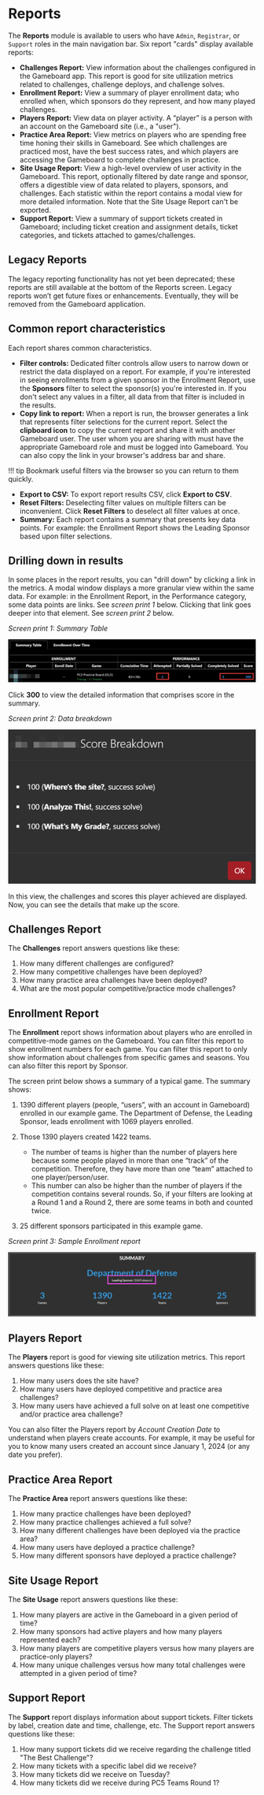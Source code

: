 # Reports

The **Reports** module is available to users who have `Admin`, `Registrar`, or `Support` roles in the main navigation bar. Six report "cards" display available reports:

- **Challenges Report:** View information about the challenges configured in the Gameboard app. This report is good for site utilization metrics related to challenges, challenge deploys, and challenge solves.
- **Enrollment Report:** View a summary of player enrollment data; who enrolled when, which sponsors do they represent, and how many played challenges.
- **Players Report:** View data on player activity. A “player” is a person with an account on the Gameboard site (i.e., a "user").
- **Practice Area Report:** View metrics on players who are spending free time honing their skills in Gameboard. See which challenges are practiced most, have the best success rates, and which players are accessing the Gameboard to complete challenges in practice.
- **Site Usage Report:** View a high-level overview of user activity in the Gameboard. This report, optionally filtered by date range and sponsor, offers a digestible view of data related to players, sponsors, and challenges. Each statistic within the report contains a modal view for more detailed information. Note that the Site Usage Report can't be exported. 
- **Support Report:** View a summary of support tickets created in Gameboard; including ticket creation and assignment details, ticket categories, and tickets attached to games/challenges.

## Legacy Reports

The legacy reporting functionality has not yet been deprecated; these reports are still available at the bottom of the Reports screen. Legacy reports won’t get future fixes or enhancements. Eventually, they will be removed from the Gameboard application.

## Common report characteristics

Each report shares common characteristics. 

- **Filter controls:** Dedicated filter controls allow users to narrow down or restrict the data displayed on a report. For example, if you're interested in seeing enrollments from a given sponsor in the Enrollment Report, use the **Sponsors** filter to select the sponsor(s) you're interested in. If you don't select any values in a filter, all data from that filter is included in the results.
- **Copy link to report:** When a report is run, the browser generates a link that represents filter selections for the current report. Select the **clipboard icon** to copy the current report and share it with another Gameboard user. The user whom you are sharing with must have the appropriate Gameboard role and must be logged into Gameboard. You can also copy the link in your browser's address bar and share.

!!! tip
    Bookmark useful filters via the browser so you can return to them quickly.

- **Export to CSV:** To export report results CSV, click **Export to CSV**. 
- **Reset Filters:** Deselecting filter values on multiple filters can be inconvenient. Click **Reset Filters** to deselect all filter values at once.
- **Summary:** Each report contains a summary that presents key data points. For example: the Enrollment Report shows the Leading Sponsor based upon filter selections.

## Drilling down in results

In some places in the report results, you can "drill down" by clicking a link in the metrics. A modal window displays a more granular view within the same data. For example: in the Enrollment Report, in the Performance category, some data points are links. See *screen print 1* below. Clicking that link goes deeper into that element. See *screen print 2* below.

*Screen print 1: Summary Table*

![score summary](img/score.png)

Click **300** to view the detailed information that comprises score in the summary.

*Screen print 2: Data breakdown*

![score detailed](img/breakdown.png)

In this view, the challenges and scores this player achieved are displayed. Now, you can see the details that make up the score.

## Challenges Report

The **Challenges** report answers questions like these:

1. How many different challenges are configured?
2. How many competitive challenges have been deployed?
3. How many practice area challenges have been deployed?
4. What are the most popular competitive/practice mode challenges?

## Enrollment Report

The **Enrollment** report shows information about players who are enrolled in competitive-mode games on the Gameboard. You can filter this report to show enrollment numbers for each game. You can filter this report to only show information about challenges from specific games and seasons. You can also filter this report by Sponsor. 

The screen print below shows a summary of a typical game. The summary shows:

1. 1390 different players (people, “users”, with an account in Gameboard) enrolled in our example game. The Department of Defense, the Leading Sponsor, leads enrollment with 1069 players enrolled.
2. Those 1390 players created 1422 teams.

   - The number of teams is higher than the number of players here because some people played in more than one “track” of the competition. Therefore, they have more than one “team” attached to one player/person/user.
   - This number can also be higher than the number of players if the competition contains several rounds. So, if your filters are looking at a Round 1 and a Round 2, there are some teams in both and counted twice.

3. 25 different sponsors participated in this example game.

*Screen print 3: Sample Enrollment report*

![sample enrollment](img/sample-enroll-report.png)

## Players Report

The **Players** report is good for viewing site utilization metrics. This report answers questions like these:

1. How many users does the site have?
2. How many users have deployed competitive and practice area challenges?
3. How many users have achieved a full solve on at least one competitive and/or practice area challenge?

You can also filter the Players report by *Account Creation Date* to understand when players create accounts. For example, it may be useful for you to know many users created an account since January 1, 2024 (or any date you prefer).

## Practice Area Report

The **Practice Area** report answers questions like these:

1. How many practice challenges have been deployed?
2. How many practice challenges achieved a full solve?
3. How many different challenges have been deployed via the practice area?
4. How many users have deployed a practice challenge?
5. How many different sponsors have deployed a practice challenge?

## Site Usage Report

The **Site Usage** report answers questions like these:

1. How many players are active in the Gameboard in a given period of time?
2. How many sponsors had active players and how many players represented each?
3. How many players are competitive players versus how many players are practice-only players?
4. How many unique challenges versus how many total challenges were attempted in a given period of time?

## Support Report

The **Support** report displays information about support tickets. Filter tickets by label, creation date and time, challenge, etc. The Support report answers questions like these:

1. How many support tickets did we receive regarding the challenge titled "The Best Challenge"?
2. How many tickets with a specific label did we receive?
3. How many tickets did we receive on Tuesday?
4. How many tickets did we receive during PC5 Teams Round 1?